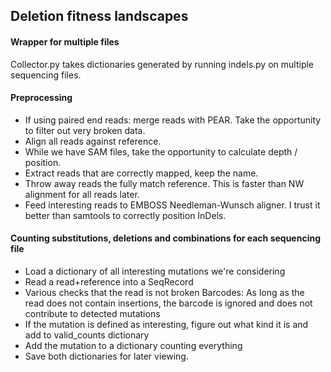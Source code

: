 ## Deletion fitness landscapes

#### Wrapper for multiple files
Collector.py takes dictionaries generated by running indels.py on multiple sequencing files.

#### Preprocessing
- If using paired end reads: merge reads with PEAR. Take the opportunity to filter out very broken data.
- Align all reads against reference.
- While we have SAM files, take the opportunity to calculate depth / position.
- Extract reads that are correctly mapped, keep the name.
- Throw away reads the fully match reference. This is faster than NW alignment for all reads later.
- Feed interesting reads to EMBOSS Needleman-Wunsch aligner. I trust it better than samtools to correctly position InDels.

#### Counting substitutions, deletions and combinations for each sequencing file
- Load a dictionary of all interesting mutations we're considering
- Read a read+reference into a SeqRecord
- Various checks that the read is not broken
    Barcodes: As long as the read does not contain insertions, the barcode is ignored and does not contribute to detected mutations
- If the mutation is defined as interesting, figure out what kind it is and add to valid_counts dictionary
- Add the mutation to a dictionary counting everything
- Save both dictionaries for later viewing.
